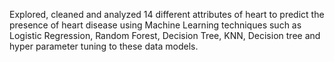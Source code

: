 Explored, cleaned and analyzed 14 different attributes of heart to predict the presence of heart disease using Machine Learning techniques such as Logistic Regression, Random Forest, Decision Tree, KNN, Decision tree and hyper parameter tuning to these data models. 
